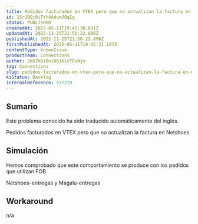 ```yaml
---
title: Pedidos facturados en VTEX pero que no actualizan la factura en Netshoes
id: 1SrJBQj0iTYh4AdvmJQqIg
status: PUBLISHED
createdAt: 2022-05-11T19:45:30.831Z
updatedAt: 2022-11-25T21:56:22.896Z
publishedAt: 2022-11-25T21:56:22.896Z
firstPublishedAt: 2022-05-11T19:45:31.187Z
contentType: knownIssue
productTeam: Connections
author: 2mXZkbi0oi061KicTExNjo
tag: Connections
slug: pedidos-facturados-en-vtex-pero-que-no-actualizan-la-factura-en-netshoes
kiStatus: Backlog
internalReference: 577219
---
```


## Sumario

<div class="alert alert-info">
  <p>Este problema conocido ha sido traducido automáticamente del inglés.</p>
</div>


Pedidos facturados en VTEX pero que no actualizan la factura en Netshoes



## Simulación


Hemos comprobado que este comportamiento se produce con los pedidos que utilizan FOB

Netshoes-entregas y Magalu-entregas



## Workaround


n/a


